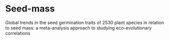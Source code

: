 # Seed-mass
Global trends in the seed germination traits of 2530 plant species in relation to seed mass: a meta-analysis approach to studying eco-evolutionary correlations 

